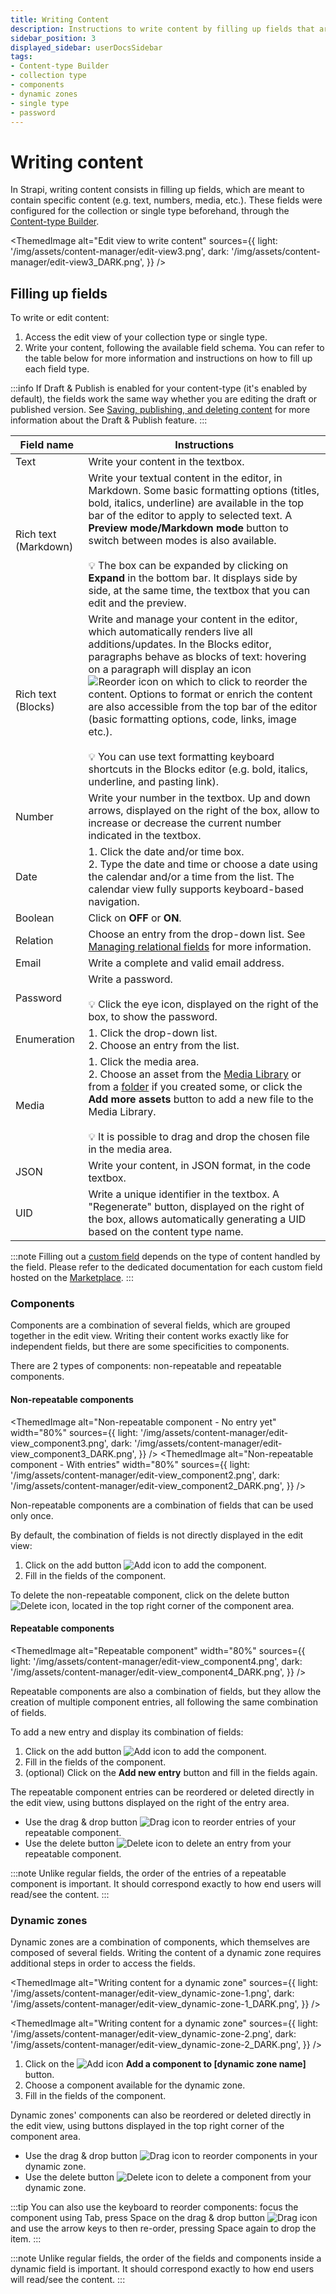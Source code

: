 ```yaml
---
title: Writing Content
description: Instructions to write content by filling up fields that are meant to contain specific content (e.g. text, numbers, media etc.).
sidebar_position: 3
displayed_sidebar: userDocsSidebar
tags:
- Content-type Builder
- collection type
- components
- dynamic zones
- single type
- password
---
```


# Writing content

In Strapi, writing content consists in filling up fields, which are meant to contain specific content (e.g. text, numbers, media, etc.). These fields were configured for the collection or single type beforehand, through the [Content-type Builder](/user-docs/content-type-builder).

<ThemedImage
  alt="Edit view to write content"
  sources={{
    light: '/img/assets/content-manager/edit-view3.png',
    dark: '/img/assets/content-manager/edit-view3_DARK.png',
  }}
/>

## Filling up fields

To write or edit content:

1. Access the edit view of your collection type or single type.
2. Write your content, following the available field schema. You can refer to the table below for more information and instructions on how to fill up each field type.

:::info
If Draft & Publish is enabled for your content-type (it's enabled by default), the fields work the same way whether you are editing the draft or published version. See [Saving, publishing, and deleting content](/user-docs/content-manager/saving-and-publishing-content) for more information about the Draft & Publish feature.
:::

| Field name  | Instructions                                                                                                                                                                                                                                                                                                                                                              |
| ----------- | ------------------------------------------------------------------------------------------------------------------------------------------------------------------------------------------------------------------------------------------------------------------------------------------------------------------------------------------------------------------------- |
| Text        | Write your content in the textbox.                                                                                                                                                                                                                                                                                                                                        |
| Rich text (Markdown) | Write your textual content in the editor, in Markdown. Some basic formatting options (titles, bold, italics, underline) are available in the top bar of the editor to apply to selected text. A **Preview mode/Markdown mode** button to switch between modes is also available. <br /><br /> 💡 The box can be expanded by clicking on **Expand** in the bottom bar. It displays side by side, at the same time, the textbox that you can edit and the preview. |
| Rich text (Blocks) | Write and manage your content in the editor, which automatically renders live all additions/updates. In the Blocks editor, paragraphs behave as blocks of text: hovering on a paragraph will display an icon ![Reorder icon](/img/assets/icons/reorder.svg) on which to click to reorder the content. Options to format or enrich the content are also accessible from the top bar of the editor (basic formatting options, code, links, image etc.). <!-- <br /><br /> 💡 Type `/` in the editor to have access to the list of all available options and select one. --> <br /><br /> 💡 You can use text formatting keyboard shortcuts in the Blocks editor (e.g. bold, italics, underline, and pasting link). |
| Number      | Write your number in the textbox. Up and down arrows, displayed on the right of the box, allow to increase or decrease the current number indicated in the textbox.                                                                                                                                                                                                       |
| Date        | 1. Click the date and/or time box. <br /> 2. Type the date and time or choose a date using the calendar and/or a time from the list. The calendar view fully supports keyboard-based navigation.
| Boolean     | Click on **OFF** or **ON**.                                                                                                                                                                                                                                                                                                                                               |
| Relation    | Choose an entry from the drop-down list. See [Managing relational fields](/user-docs/content-manager/managing-relational-fields.md) for more information.                                                                                                                                                                                                          |
| Email       | Write a complete and valid email address.                                                                                                                                                                                                                                                                                                                                 |
| Password    | Write a password. <br /><br /> 💡 Click the eye icon, displayed on the right of the box, to show the password.                                                                                                                                                                                                                                                                |
| Enumeration | 1. Click the drop-down list. <br /> 2. Choose an entry from the list.                                                                                                                                                                                                                                                                                                       |
| Media       | 1. Click the media area. <br /> 2. Choose an asset from the [Media Library](/user-docs/media-library) or from a [folder](/user-docs/media-library/organizing-assets-with-folders.md) if you created some, or click the **Add more assets** button to add a new file to the Media Library. <br /><br /> 💡 It is possible to drag and drop the chosen file in the media area.                                                                                                                                   |
| JSON        | Write your content, in JSON format, in the code textbox.                                                                                                                                                                                                                                                                                                                  |
| UID         | Write a unique identifier in the textbox. A "Regenerate" button, displayed on the right of the box, allows automatically generating a UID based on the content type name.                                                                                                                                                                                                |
:::note
Filling out a [custom field](/user-docs/content-type-builder/configuring-fields-content-type.md#custom-fields) depends on the type of content handled by the field. Please refer to the dedicated documentation for each custom field hosted on the [Marketplace](https://market.strapi.io).
:::

### Components

Components are a combination of several fields, which are grouped together in the edit view. Writing their content works exactly like for independent fields, but there are some specificities to components.

There are 2 types of components: non-repeatable and repeatable components.

#### Non-repeatable components

<ThemedImage
  alt="Non-repeatable component - No entry yet"
  width="80%"
  sources={{
    light: '/img/assets/content-manager/edit-view_component3.png',
    dark: '/img/assets/content-manager/edit-view_component3_DARK.png',
  }}
/>
<ThemedImage
  alt="Non-repeatable component - With entries"
  width="80%"
  sources={{
    light: '/img/assets/content-manager/edit-view_component2.png',
    dark: '/img/assets/content-manager/edit-view_component2_DARK.png',
  }}
/>

Non-repeatable components are a combination of fields that can be used only once.

By default, the combination of fields is not directly displayed in the edit view:

1. Click on the add button ![Add icon](/img/assets/icons/add_circle.svg) to add the component.
2. Fill in the fields of the component.

To delete the non-repeatable component, click on the delete button ![Delete icon](/img/assets/icons/delete.svg), located in the top right corner of the component area.

#### Repeatable components

<ThemedImage
  alt="Repeatable component"
  width="80%"
  sources={{
    light: '/img/assets/content-manager/edit-view_component4.png',
    dark: '/img/assets/content-manager/edit-view_component4_DARK.png',
  }}
/>

Repeatable components are also a combination of fields, but they allow the creation of multiple component entries, all following the same combination of fields.

To add a new entry and display its combination of fields:

1. Click on the add button ![Add icon](/img/assets/icons/add_circle.svg) to add the component.
2. Fill in the fields of the component.
3. (optional) Click on the **Add new entry** button and fill in the fields again.

The repeatable component entries can be reordered or deleted directly in the edit view, using buttons displayed on the right of the entry area.

- Use the drag & drop button ![Drag icon](/img/assets/icons/drag.svg) to reorder entries of your repeatable component.
- Use the delete button ![Delete icon](/img/assets/icons/delete.svg) to delete an entry from your repeatable component.

:::note
Unlike regular fields, the order of the entries of a repeatable component is important. It should correspond exactly to how end users will read/see the content.
:::

### Dynamic zones

Dynamic zones are a combination of components, which themselves are composed of several fields. Writing the content of a dynamic zone requires additional steps in order to access the fields.

<ThemedImage
  alt="Writing content for a dynamic zone"
  sources={{
    light: '/img/assets/content-manager/edit-view_dynamic-zone-1.png',
    dark: '/img/assets/content-manager/edit-view_dynamic-zone-1_DARK.png',
  }}
/>

<ThemedImage
  alt="Writing content for a dynamic zone"
  sources={{
    light: '/img/assets/content-manager/edit-view_dynamic-zone-2.png',
    dark: '/img/assets/content-manager/edit-view_dynamic-zone-2_DARK.png',
  }}
/>

1. Click on the ![Add icon](/img/assets/icons/add_circle.svg) **Add a component to [dynamic zone name]** button.
2. Choose a component available for the dynamic zone.
3. Fill in the fields of the component.

Dynamic zones' components can also be reordered or deleted directly in the edit view, using buttons displayed in the top right corner of the component area.

- Use the drag & drop button ![Drag icon](/img/assets/icons/drag.svg) to reorder components in your dynamic zone.
- Use the delete button ![Delete icon](/img/assets/icons/delete.svg) to delete a component from your dynamic zone.

:::tip
You can also use the keyboard to reorder components: focus the component using Tab, press Space on the drag & drop button ![Drag icon](/img/assets/icons/drag.svg) and use the arrow keys to then re-order, pressing Space again to drop the item.
:::

:::note
Unlike regular fields, the order of the fields and components inside a dynamic field is important. It should correspond exactly to how end users will read/see the content.
:::
